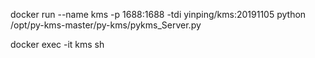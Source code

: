 docker run --name kms -p 1688:1688 -tdi yinping/kms:20191105 python /opt/py-kms-master/py-kms/pykms_Server.py

docker exec -it kms sh

